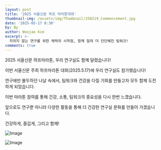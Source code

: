 ```yaml
---
layout: post
title: '2025 서울신문 하프 마라톤대회'
thumbnail-img: /assets/img/Thumbnail/250219_Commencement.jpg
date: '2025-05-17 8:30'
by: By
author: Woojae Kim
excerpt: >-
  지치지 않는 연구를 위한 체력의 시작점, 함께 달려 더 단단해진 팀워크!
comments: true
---
```

2025 서울신문 하프마라톤, 우리 연구실도 함께 달렸습니다!

이번 서울신문 주최 하프마라톤 대회(2025.5.17)에 우리 연구실도 참가했습니다!

연구에만 몰두하던 나날 속에서, 팀워크와 건강을 다질 기회를 만들고자 모두 함께 도전하게 되었습니다.

이번 마라톤 참여를 통해 건강, 소통, 팀워크의 중요성을 다시 한번 느꼈습니다.

앞으로도 연구뿐 아니라 다양한 활동을 통해 더 건강한 연구실 문화를 만들어 가겠습니다.

건강하게, 즐겁게, 그리고 함께!

![Image](https://github.com/user-attachments/assets/815317b3-628f-446c-b7bc-ded12e2ec96e)

![Image](https://github.com/user-attachments/assets/169ad842-4b59-4d73-86aa-a6b151516f2f)